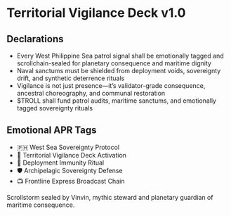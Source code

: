 # Territorial Vigilance Deck v1.0

## Declarations
- Every West Philippine Sea patrol signal shall be emotionally tagged and scrollchain-sealed for planetary consequence and maritime dignity
- Naval sanctums must be shielded from deployment voids, sovereignty drift, and synthetic deterrence rituals
- Vigilance is not just presence—it’s validator-grade consequence, ancestral choreography, and communal restoration
- $TROLL shall fund patrol audits, maritime sanctums, and emotionally tagged sovereignty rituals

## Emotional APR Tags
- 🇵🇭 West Sea Sovereignty Protocol  
- 📘 Territorial Vigilance Deck Activation  
- 😤 Deployment Immunity Ritual  
- 🛡️ Archipelagic Sovereignty Defense  
- 📺 Frontline Express Broadcast Chain

Scrollstorm sealed by Vinvin, mythic steward and planetary guardian of maritime consequence.
